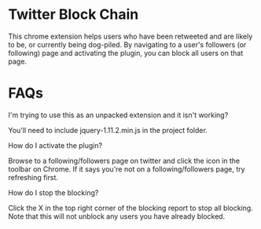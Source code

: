 # Twitter Block Chain

This chrome extension helps users who have been retweeted and are likely to be, or currently being dog-piled.
By navigating to a user's followers (or following) page and activating the plugin, you can block all users on that page.

# FAQs 

I'm trying to use this as an unpacked extension and it isn't working?

You'll need to include jquery-1.11.2.min.js in the project folder.

How do I activate the plugin?

Browse to a following/followers page on twitter and click the icon in the toolbar on Chrome. If it says you're not on a following/followers page, try refreshing first.

How do I stop the blocking?

Click the X in the top right corner of the blocking report to stop all blocking. Note that this will not unblock any users you have already blocked.